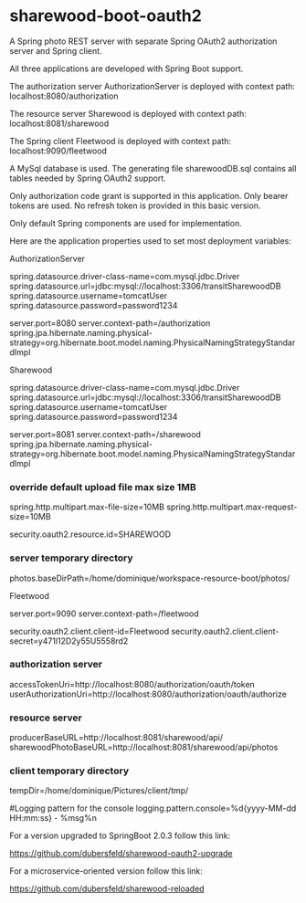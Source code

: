 # sharewood-boot-oauth2
A Spring photo REST server with separate Spring OAuth2 authorization server and Spring client. 

All three applications are developed with Spring Boot support.

The authorization server AuthorizationServer is deployed with context path: localhost:8080/authorization

The resource server Sharewood is deployed with context path: localhost:8081/sharewood

The Spring client Fleetwood is deployed with context path: localhost:9090/fleetwood

A MySql database is used. The generating file sharewoodDB.sql contains all tables needed by Spring OAuth2 support.

Only authorization code grant is supported in this application. Only bearer tokens are used. No refresh token is provided in this basic version.

Only default Spring components are used for implementation. 

Here are the application properties used to set most deployment variables:

AuthorizationServer

spring.datasource.driver-class-name=com.mysql.jdbc.Driver
spring.datasource.url=jdbc:mysql://localhost:3306/transitSharewoodDB
spring.datasource.username=tomcatUser
spring.datasource.password=password1234

server.port=8080
server.context-path=/authorization
spring.jpa.hibernate.naming.physical-strategy=org.hibernate.boot.model.naming.PhysicalNamingStrategyStandardImpl

Sharewood

spring.datasource.driver-class-name=com.mysql.jdbc.Driver
spring.datasource.url=jdbc:mysql://localhost:3306/transitSharewoodDB
spring.datasource.username=tomcatUser
spring.datasource.password=password1234

server.port=8081
server.context-path=/sharewood
spring.jpa.hibernate.naming.physical-strategy=org.hibernate.boot.model.naming.PhysicalNamingStrategyStandardImpl

### override default upload file max size 1MB
spring.http.multipart.max-file-size=10MB
spring.http.multipart.max-request-size=10MB

security.oauth2.resource.id=SHAREWOOD

### server temporary directory
photos.baseDirPath=/home/dominique/workspace-resource-boot/photos/

Fleetwood

server.port=9090
server.context-path=/fleetwood

security.oauth2.client.client-id=Fleetwood
security.oauth2.client.client-secret=y471l12D2y55U5558rd2

### authorization server
accessTokenUri=http://localhost:8080/authorization/oauth/token
userAuthorizationUri=http://localhost:8080/authorization/oauth/authorize

### resource server
producerBaseURL=http://localhost:8081/sharewood/api/
sharewoodPhotoBaseURL=http://localhost:8081/sharewood/api/photos

### client temporary directory
tempDir=/home/dominique/Pictures/client/tmp/

#Logging pattern for the console
logging.pattern.console=%d{yyyy-MM-dd HH:mm:ss} - %msg%n


For a version upgraded to SpringBoot 2.0.3 follow this link:

https://github.com/dubersfeld/sharewood-oauth2-upgrade

For a microservice-oriented version follow this link:

https://github.com/dubersfeld/sharewood-reloaded






